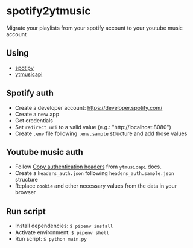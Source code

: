 # spotify2ytmusic
Migrate your playlists from your spotify account to your youtube music account

## Using
- [spotipy](https://github.com/plamere/spotipy)
- [ytmusicapi](https://github.com/sigma67/ytmusicapi)

## Spotify auth
- Create a developer account: https://developer.spotify.com/
- Create a new app
- Get credentials
- Set `redirect_uri` to a valid value (e.g.: "http://localhost:8080")
- Create `.env` file following `.env.sample` structure and add those values

## Youtube music auth
- Follow [Copy authentication headers](https://ytmusicapi.readthedocs.io/en/latest/setup.html#copy-authentication-headers) from `ytmusicapi` docs.
- Create a `headers_auth.json` following `headers_auth.sample.json` structure
- Replace `cookie` and other necessary values from the data in your browser

## Run script
- Install dependencies: ```$ pipenv install```
- Activate environment: ```$ pipenv shell```
- Run script: ```$ python main.py```
